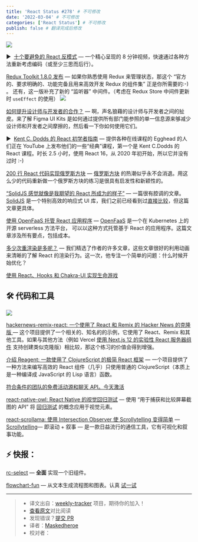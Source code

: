 ```yaml
---
title: 'React Status #278' # 不可修改
date: '2022-03-04' # 不可修改
categories: ['React Status'] # 不可修改
publish: false # 翻译完成后修改
---
```


[![](https://res.cloudinary.com/cpress/image/upload/w_1280,e_sharpen:60/oalb6u0vhpzmlxkwbndm.jpg)](https://react.statuscode.com/link/120375/web)

<!--以上是预览信息，图片一张或限制百字左右，前者优先，全文请使用二级及以下标题-->
<!-- more -->
▶  [十个要避免的 React 反模式](https://react.statuscode.com/link/120375/web "www.youtube.com") — 一个精心呈现的 8 分钟视频，快速通过各种方法重新考虑编码（或至少三思而后行）。

[Redux Toolkit 1.8.0 发布](https://react.statuscode.com/link/120376/web "github.com") — 如果你熟悉使用 Redux 来管理状态，那这个 “官方的、要求明确的、功能完备且用来高效开发 Redux 的组件集” 正是你所需要的:-) 。 还有，这一版补充了新的 “监听器” 中间件。（考虑在 Redux Store 中间件更新时 `useEffect` 的使用）
[![](https://copm.s3.amazonaws.com/27dd10de.png)](https://react.statuscode.com/link/120377/web)

[如何提升设计师与开发者的合作？](https://react.statuscode.com/link/120377/web "ad.doubleclick.net") — 啊，声名狼藉的设计师与开发者之间的扯皮。来了解 Figma UI Kits 是如何通过提供所有部门能参照的单一信息源来够减少设计师和开发者之间摩擦的，然后看一下你如何使用它们。

▶  [Kent C. Dodds 的 React 初学者指南](https://react.statuscode.com/link/120378/web "www.youtube.com") — 提供各种在线课程的 Egghead 的人们正在 YouTube 上发布他们的一些“经典”课程，第一个是 Kent C.Dodds 的 React 课程。时长 2.5 小时，使用 React 16，从 2020 年初开始，所以它并没有过时 :-)

[200 行 React 代码实现俄罗斯方块](https://react.statuscode.com/link/120379/web "blog.ag-grid.com") — [俄罗斯方块](https://react.statuscode.com/link/120380/web) 的热潮似乎永不会消退。用这么少的代码重新做一个俄罗斯方块的练习是很具有启发性和新颖性的。

[“SolidJS 感觉就像是我期望的 React 所成为的样子”](https://react.statuscode.com/link/120384/web "typeofnan.dev") — 一篇很有腔调的文章。 [SolidJS](https://react.statuscode.com/link/120385/web) 是一个特别高效的响应式 UI 库，我们之前已经看到过[直接比较](https://react.statuscode.com/link/120386/web)，但这篇文章更具体。

[使用 OpenFaaS 托管 React 应用程序](https://react.statuscode.com/link/120387/web "www.openfaas.com") — [OpenFaaS](https://react.statuscode.com/link/120388/web) 是一个在 Kubernetes 上的开源 serverless 方法平台， 可以以这种方式托管基于 React 的应用程序。这篇文章涉及所有要点，包括成本。

[多少次重渲染是多呢？](https://react.statuscode.com/link/120389/web "alexsidorenko.com") — 我们精选了作者的许多文章，这些文章很好的利用动画来清晰的了解 React 的渲染行为。这一次，他专注一个简单的问题：什么时候开始优化？

[使用 React、Hooks 和 Chakra-UI 实现生命游戏](https://react.statuscode.com/link/120390/web)  

## 🛠 代码和工具

[![](https://res.cloudinary.com/cpress/image/upload/w_1280,e_sharpen:60/cmw1utjaiqnj14nfetoi.jpg)](https://react.statuscode.com/link/120391/web)

[hackernews-remix-react: 一个使用了 React 和 Remix 的 Hacker News 的克隆版 ](https://react.statuscode.com/link/120391/web "github.com") — 这个项目提供了一个相关的、知名的的示例，它使用了 React、Remix 和其他工具。如果与其他方法（例如 Vercel [使用 Next.js 12 的实验性 React 服务器组件](https://react.statuscode.com/link/120392/web) 支持创建类似克隆版）相比较，那这个练习的价值会得到增强。

[介绍 Reagent: 一款使用了 ClojureScript 的极简 React 框架](https://react.statuscode.com/link/120393/web "reagent-project.github.io") — 一个项目提供了一种方法来编写高效的 React 组件（几乎）只使用普通的 ClojureScript（本质上是一种编译成 JavaScript 的 Lisp 语言）函数。

[符合条件的团队的免费活动源和聊天 API。今天激活](https://react.statuscode.com/link/120394/web "getstream.io")

[react-native-owl: React Native 的视觉回归测试](https://react.statuscode.com/link/120395/web "github.com") — 使用 “用于捕获和比较屏幕截图的 API” 将 [回归测试](https://react.statuscode.com/link/120396/web) 的概念应用于视觉元素。

[react-scrollama: 使用 Intersection Observer 使 Scrollytelling 变得简单](https://react.statuscode.com/link/120397/web "github.com") — [Scrollytelling](https://react.statuscode.com/link/120398/web)— 即滚动 + 叙事 — 是一款日益流行的通信工具，它有可视化和叙事功能。

## ⚡️ 快报：

[rc-select](https://react.statuscode.com/link/120399/web) — **全面** 实现一个旧组件。

[flowchart-fun](https://react.statuscode.com/link/120400/web) — 从文本生成流程图和图表。认真 [试一试](https://react.statuscode.com/link/120401/web)

---
> * 译文出自：[weekly-tracker](https://github.com/FEDarling/weekly-tracker) 项目，期待你的加入！
> * [查看原文](https://react.statuscode.com/issues/278)对比阅读
> * 发现错误？[提交 PR](https://github.com/FEDarling/weekly-tracker/blob/main/weeklys/react_status/278)
> * 译者：[Maskedheroe](https://github.com/Maskedheroe)
> * 校对者：
